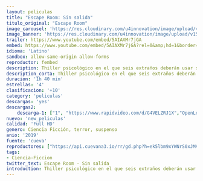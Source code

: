 ```yaml
---
layout: peliculas
title: "Escape Room: Sin salida"
titulo_original: "Escape Room"
image_carousel: 'https://res.cloudinary.com/u4innovation/image/upload/v1562988264/escape2-poster-min_oul0yp.jpg'
image_banner: 'https://res.cloudinary.com/u4innovation/image/upload/v1562988267/escape2-banner-min_zzf8vi.jpg'
trailer: https://www.youtube.com/embed/5AIAXMr7jGA
embed: https://www.youtube.com/embed/5AIAXMr7jGA?rel=0&amp;hd=1&border=0&wmode=opaque&enablejsapi=1&modestbranding=1&controls=1&showinfo=1
idioma: 'Latino'
sandbox: allow-same-origin allow-forms
reproductor: fembed
description: Thiller psicológico en el que seis extraños deberán usar su ingenio para ir encontrando pistas o morir en el intento.
description_corta: Thiller psicológico en el que seis extraños deberán usar su ingenio para ir encontrando pistas o morir en el intento.
duracion: '1h 40 min'
estrellas: '4'
clasificacion: '+10'
category: 'peliculas'
descargas: 'yes'
descargas2:
    descarga-1: ["1", "https://www.rapidvideo.com/d/G4VELZRJ1X","OpenLoad","https://res.cloudinary.com/imbriitneysam/image/upload/v1541473684/mexico.png", "Latino", "Full HD"]
nuevo: 'new_peliculas'
calidad: 'Full HD'
genero: Ciencia Ficción, terror, suspenso
anio: '2019'
fuente: 'cueva'
reproductores: ["https://api.cuevana3.io/rr/gd.php?h=ek5lbm9xYWNrS0xJMVp5b21KREk0dFBLbjVkaHhkRGdrOG1jbnBpUnhhS1ZxNnQ1bHBxUnl0UFpaR2lsbXMrZzA4NnRtSTJ5eWFUVXpIOTJZNjNRdWRhU3FadVkyUT09"]
tags:
- Ciencia-Ficcion
twitter_text: Escape Room - Sin salida
introduction: Thiller psicológico en el que seis extraños deberán usar su ingenio para ir encontrando pistas o morir en el intento.
---
```



 







